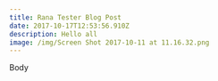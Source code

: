 ```yaml
---
title: Rana Tester Blog Post
date: 2017-10-17T12:53:56.910Z
description: Hello all
image: /img/Screen Shot 2017-10-11 at 11.16.32.png
---
```

Body
